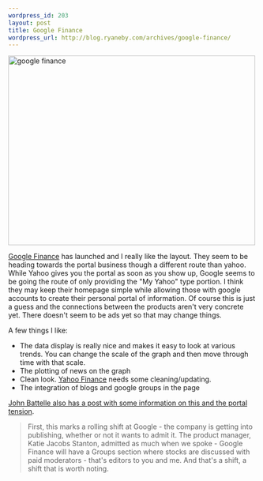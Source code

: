 ```yaml
--- 
wordpress_id: 203
layout: post
title: Google Finance
wordpress_url: http://blog.ryaneby.com/archives/google-finance/
---
```

<a href="http://www.flickr.com/photos/ebyryan/116533654/" title="Photo Sharing"><img src="http://static.flickr.com/49/116533654_c4197662b3.jpg" width="500" height="384" alt="google finance" /></a>

<a href="http://finance.google.com/finance">Google Finance</a> has launched and I really like the layout. They seem to be heading towards the portal business though a different route than yahoo. While Yahoo gives you the portal as soon as you show up, Google seems to be going the route of only providing the "My Yahoo" type portion. I think they may keep their homepage simple while allowing those with google accounts to create their personal portal of information. Of course this is just a guess and the connections between the products aren't very concrete yet. There doesn't seem to be ads yet so that may change things.

A few things I like:

<ul>
<li>The data display is really nice and makes it easy to look at various trends. You can change the scale of the graph and then move through time with that scale.</li>
<li>The plotting of news on the graph</li>
<li>Clean look. <a href="http://finance.yahoo.com/">Yahoo Finance</a> needs some cleaning/updating.</li>
<li>The integration of blogs and google groups in the page</li>
</ul>

<a href="http://battellemedia.com/archives/002437.php">John Battelle also has a post with some information on this and the portal tension</a>.

<blockquote>First, this marks a rolling shift at Google - the company is getting into publishing, whether or not it wants to admit it. The product manager, Katie Jacobs Stanton, admitted as much when we spoke - Google Finance will have a Groups section where stocks are discussed with paid moderators - that's editors to you and me. And that's a shift, a shift that is worth noting.</blockquote>
